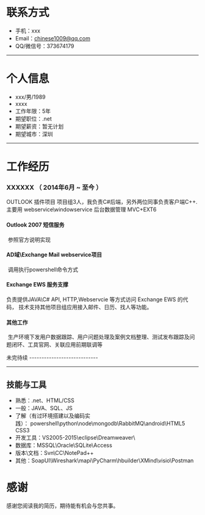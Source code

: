 # 联系方式

- 手机：xxx
- Email：chinese1009@qq.com
- QQ/微信号：373674179

---

# 个人信息

 - xxx/男/1989 
 - xxxx
 - 工作年限：5年
 - 期望职位：.net 
 - 期望薪资：暂无计划
 - 期望城市：深圳

---
# 工作经历

### XXXXXX （ 2014年6月 ~ 至今 ）
OUTLOOK 插件项目
项目组3人，我负责C#后端，另外两位同事负责客户端C++. 
主要用 webservice\windowservice
后台数据管理 MVC+EXT6

#### Outlook 2007 短信服务
  参照官方说明实现
#### AD域\Exchange Mail webservice项目
  调用执行powershell命令方式
#### Exchange EWS 服务支撑
  负责提供JAVA\C# API, HTTP,Webservcie 等方式访问 Exchange EWS 的代码， 技术支持其他项目组应用接入邮件、日历、找人等功能。
#### 其他工作
  生产环境下发用户数据跟踪、用户问题处理及案例文档整理、测试发布跟踪及问题闭环、工具官网、关联应用前期联调等

未完待续 ----------------------------

---
## 技能与工具

- 熟悉：.net、HTML/CSS
- 一般：JAVA、SQL、JS
- 了解（有过环境搭建以及编码实践）： powershell\python\node\mongodb\RabbitMQ\android\HTML5 CSS3   
- 开发工具：VS2005-2015\eclipse\Dreamweaver\
- 数据库：MSSQL\Oracle\SQLite\Access
- 版本\文档：Svn\CC\NotePad++
- 其他：SoapUI\Wireshark\mapi\PyCharm\hbuilder\XMind\visio\Postman

# 感谢
感谢您阅读我的简历，期待能有机会与您共事。


